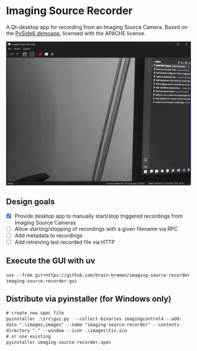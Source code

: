 # Imaging Source Recorder

A Qt-desktop app for recording from an Imaging Source Camera. Based on the [PySide6 demoapp](https://github.com/TheImagingSource/ic4-examples), licensed with the APACHE license.

![Screenshot](images/screenshot.png)

## Design goals

- [x] Provide desktop app to manually start/stop triggered recordings from Imaging Source Cameras
- [ ] Allow starting/stopping of recordings with a given filename via RPC
- [ ] Add metadata to recordings
- [ ] Add retreiving last recorded file via HTTP

## Execute the GUI with uv

```
uvx --from git+https://github.com/brain-bremen/imaging-source-recorder imaging-source-recorder-gui
```

## Distribute via pyinstaller (for Windows only)

```
# create new spec file
pyinstaller .\src\gui.py  --collect-binaries imagingcontrol4 --add-data ".\images;images" --name "imaging-source-recorder" --contents-directory "." --window --icon .\images\tis.ico
# or use existing
pyinstaller imaging-source-recorder.spec
```
